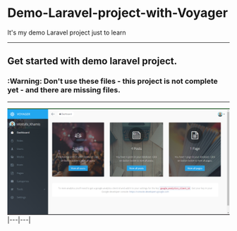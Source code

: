 # Demo-Laravel-project-with-Voyager
It's my demo Laravel project just to learn
___
## Get started with demo laravel project.
### :Warning: Don't use these files - this project is not complete yet - and there are missing files.
___
![screenshot](https://github.com/mstf-ai/img-folder/blob/main/Screenshot%202023-04-25%20032407.png?raw=true) 
|---|---|
